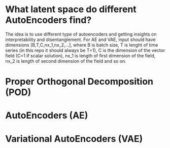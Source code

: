 # What latent space do different AutoEncoders find?
The idea is to use different type of autoencoders and getting insights on interpretability and disentanglement.
For AE and VAE, input should have dimensions [B,T,C,nx_1,nx_2,...], where B is batch size, T is lenght of time series (in this repo it should always be T=1), C is the dimension of the vector field (C=1 if scalar solution), nx_1 is length of first dimension of the field, nx_2 is length of second dimension of the field and so on.

# Proper Orthogonal Decomposition (POD)

# AutoEncoders (AE)

# Variational AutoEncoders (VAE)